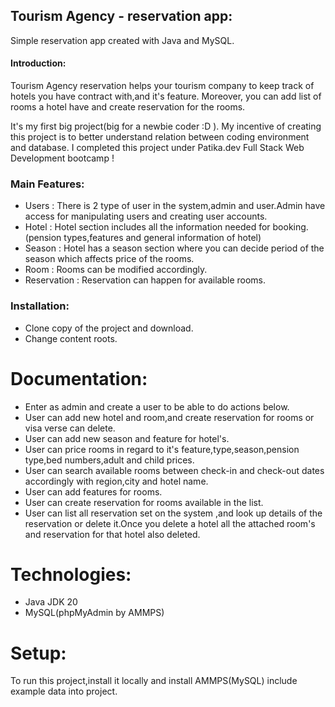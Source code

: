 ## Tourism Agency - reservation app:

Simple reservation app created with Java and MySQL.

#### Introduction:

Tourism Agency reservation helps your tourism company to keep track of hotels you have contract with,and it's feature.
Moreover, you can add list of rooms a hotel have and create reservation for the rooms.

It's my first big project(big for a newbie coder :D ). My incentive of creating this project is to better understand
relation between coding environment and database. I completed this project under Patika.dev Full Stack Web Development
bootcamp !

### Main Features:
- Users : There is 2 type of user in the system,admin and user.Admin have access for manipulating users and creating user accounts.
- Hotel : Hotel section includes all the information needed for booking.(pension types,features and general information of hotel)
- Season : Hotel has a season section where you can decide period of the season which affects price of the rooms.
- Room : Rooms can be modified accordingly.
- Reservation : Reservation can happen for available rooms.

### Installation:
- Clone copy of the project and download.
- Change content roots.

# Documentation:

- Enter as admin and create a user to be able to do actions below.
- User can add new hotel and room,and create reservation for rooms or visa verse can delete.
- User can add new season and feature for hotel's.
- User can price rooms in regard to it's feature,type,season,pension type,bed numbers,adult and child prices.
- User can search available rooms between check-in and check-out dates accordingly with region,city and hotel name.
- User can add features for rooms.
- User can create reservation for rooms available in the list.
- User can list all reservation set on the system ,and look up details of the reservation or delete it.Once you delete a hotel
  all the attached room's and reservation for that hotel also deleted.


# Technologies:
- Java JDK 20
- MySQL(phpMyAdmin by AMMPS)

# Setup:

To run this project,install it locally and install AMMPS(MySQL) include example data into project.
